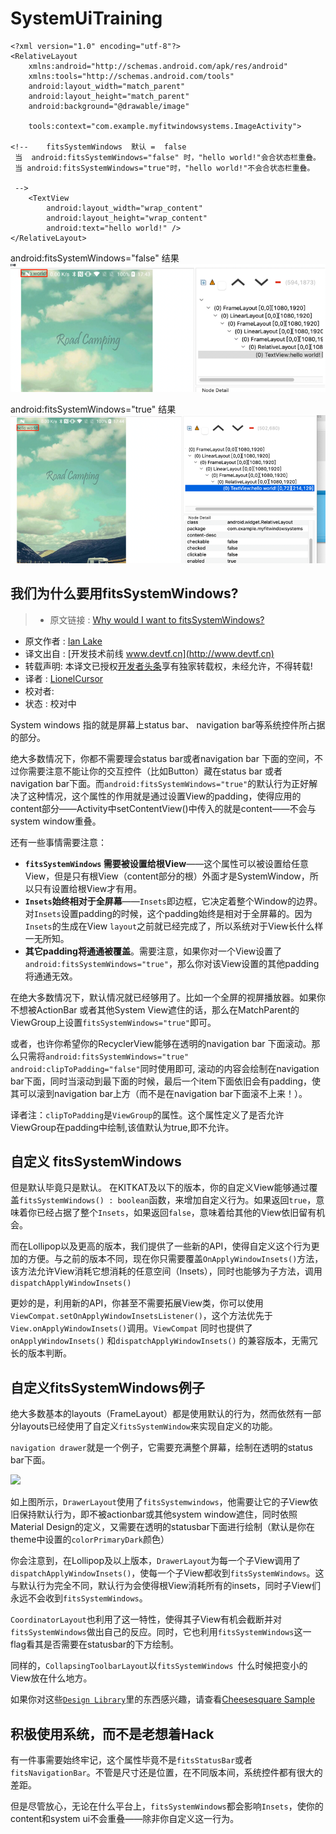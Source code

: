 # SystemUiTraining


```
<?xml version="1.0" encoding="utf-8"?>
<RelativeLayout
    xmlns:android="http://schemas.android.com/apk/res/android"
    xmlns:tools="http://schemas.android.com/tools"
    android:layout_width="match_parent"
    android:layout_height="match_parent"
    android:background="@drawable/image"

    tools:context="com.example.myfitwindowsystems.ImageActivity">

<!--    fitsSystemWindows  默认 =  false 
 当  android:fitsSystemWindows="false" 时，"hello world!"会合状态栏重叠。
 当 android:fitsSystemWindows="true"时，"hello world!"不会合状态栏重叠。
 
 -->
    <TextView
        android:layout_width="wrap_content"
        android:layout_height="wrap_content"
        android:text="hello world!" />
</RelativeLayout>

```
android:fitsSystemWindows="false"
结果
![image1](app/image/image1.png)


android:fitsSystemWindows="true"
结果
![image2](app/image/image2.png)


我们为什么要用fitsSystemWindows?
---

> * 原文链接 : [Why would I want to fitsSystemWindows?](https://medium.com/google-developers/why-would-i-want-to-fitssystemwindows-4e26d9ce1eec)
* 原文作者 : [Ian Lake](https://medium.com/@ianhlake)
* 译文出自 : [开发技术前线 www.devtf.cn](http://www.devtf.cn)
* 转载声明: 本译文已授权[开发者头条](http://toutiao.io/download)享有独家转载权，未经允许，不得转载!
* 译者 : [LionelCursor](https://github.com/LionelCursor)
* 校对者:
* 状态 :  校对中

System windows 指的就是屏幕上status bar、 navigation bar等系统控件所占据的部分。

绝大多数情况下，你都不需要理会status bar或者navigation bar 下面的空间，不过你需要注意不能让你的交互控件（比如Button）藏在status bar 或者 navigation bar下面。而`android:fitsSystemWindows="true"`的默认行为正好解决了这种情况，这个属性的作用就是通过设置View的padding，使得应用的content部分——Activity中setContentView()中传入的就是content——不会与system window重叠。

还有一些事情需要注意：

- **`fitsSystemWindows` 需要被设置给根View**——这个属性可以被设置给任意View，但是只有根View（content部分的根）外面才是SystemWindow，所以只有设置给根View才有用。
- **`Insets`始终相对于全屏幕**——`Insets`即边框，它决定着整个Window的边界。对`Insets`设置padding的时候，这个padding始终是相对于全屏幕的。因为`Insets`的生成在View `layout`之前就已经完成了，所以系统对于View长什么样一无所知。
- **其它padding将通通被覆盖**。需要注意，如果你对一个View设置了`android:fitsSystemWindows="true"`，那么你对该View设置的其他padding将通通无效。

在绝大多数情况下，默认情况就已经够用了。比如一个全屏的视屏播放器。如果你不想被ActionBar 或者其他System View遮住的话，那么在MatchParent的ViewGroup上设置`fitsSystemWindows="true"`即可。

或者，也许你希望你的RecyclerView能够在透明的navigation bar 下面滚动。那么只需将`android:fitsSystemWindows="true"` `android:clipToPadding="false"`同时使用即可,
滚动的内容会绘制在navigation bar下面，同时当滚动到最下面的时候，最后一个item下面依旧会有padding，使其可以滚到navigation bar上方（而不是在navigation bar下面滚不上来！）。

译者注：`clipToPadding`是`ViewGroup`的属性。这个属性定义了是否允许ViewGroup在padding中绘制,该值默认为true,即不允许。

## 自定义 fitsSystemWindows
但是默认毕竟只是默认。
在KITKAT及以下的版本，你的自定义View能够通过覆盖`fitsSystemWindows() : boolean`函数，来增加自定义行为。如果返回`true`，意味着你已经占据了整个`Insets`，如果返回`false`，意味着给其他的View依旧留有机会。

而在Lollipop以及更高的版本，我们提供了一些新的API，使得自定义这个行为更加的方便。与之前的版本不同，现在你只需要覆盖`OnApplyWindowInsets()`方法，该方法允许View消耗它想消耗的任意空间（Insets），同时也能够为子方法，调用`dispatchApplyWindowInsets()`

更妙的是，利用新的API，你甚至不需要拓展View类，你可以使用`ViewCompat.setOnApplyWindowInsetsListener()`，这个方法优先于`View.onApplyWindowInsets()`调用。`ViewCompat` 同时也提供了 `onApplyWindowInsets()` 和`dispatchApplyWindowInsets()` 的兼容版本，无需冗长的版本判断。

## 自定义fitsSystemWindows例子

绝大多数基本的layouts（FrameLayout）都是使用默认的行为，然而依然有一部分layouts已经使用了自定义`fitsSystemWindow`来实现自定义的功能。

`navigation drawer`就是一个例子，它需要充满整个屏幕，绘制在透明的status bar下面。

![](https://miro.medium.com/max/1400/0*hPTqjUnIXVhm7gYQ.png)

如上图所示，`DrawerLayout`使用了`fitsSystemwindows`，他需要让它的子View依旧保持默认行为，即不被actionbar或其他system window遮住，同时依照Material Design的定义，又需要在透明的statusbar下面进行绘制（默认是你在theme中设置的`colorPrimaryDark`颜色）

你会注意到，在Lollipop及以上版本，`DrawerLayout`为每一个子View调用了`dispatchApplyWindowInsets()`，使每一个子View都收到`fitsSystemWindows`。这与默认行为完全不同，默认行为会使得根View消耗所有的insets，同时子View们永远不会收到`fitsSystemWindows`。

`CoordinatorLayout`也利用了这一特性，使得其子View有机会截断并对`fitsSystemWindows`做出自己的反应。同时，它也利用`fitsSystemWindows`这一flag看其是否需要在statusbar的下方绘制。

同样的，`CollapsingToolbarLayout`以`fitsSystemWindows `什么时候把变小的View放在什么地方。

如果你对这些[`Design Library`](http://android-developers.blogspot.com/2015/05/android-design-support-library.html)里的东西感兴趣，请查看[Cheesesquare Sample](https://github.com/chrisbanes/cheesesquare)

## 积极使用系统，而不是老想着Hack

有一件事需要始终牢记，这个属性毕竟不是`fitsStatusBar`或者`fitsNavigationBar`。不管是尺寸还是位置，在不同版本间，系统控件都有很大的差距。

但是尽管放心，无论在什么平台上，`fitsSystemWindows`都会影响`Insets`，使你的content和system ui不会重叠——除非你自定义这一行为。